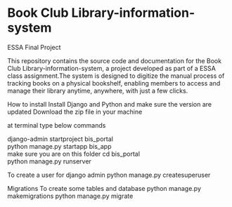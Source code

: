 # Book Club Library-information-system
ESSA Final Project 

This repository contains the source code and documentation for the Book Club Library-information-system, a project developed as part of a ESSA class assignment.The system is designed to digitize the manual process of tracking books on a physical bookshelf, enabling members to access and manage their library anytime, anywhere, with just a few clicks.


How to install
Install Django and Python and make sure the version are updated
Download the zip file in your machine

at terminal type below commands
  
django-admin startproject bis_portal     
python manage.py startapp bis_app  
make sure you are on this folder cd bis_portal   
python manage.py runserver    

To create a user for django admin
python manage.py createsuperuser 

Migrations
To create some tables and database
python manage.py makemigrations
python manage.py migrate
